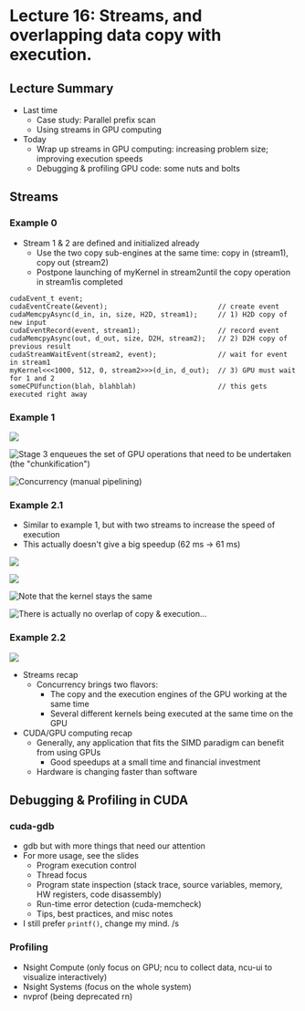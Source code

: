 # Lecture 16: Streams, and overlapping data copy with execution.

## Lecture Summary

* Last time
  * Case study: Parallel prefix scan
  * Using streams in GPU computing
* Today
  * Wrap up streams in GPU computing: increasing problem size; improving execution speeds
  * Debugging & profiling GPU code: some nuts and bolts

## Streams

### Example 0

* Stream 1 & 2 are defined and initialized already
  * Use the two copy sub-engines at the same time: copy in (stream1), copy out (stream2)
  * Postpone launching of myKernel in stream2until the copy operation in stream1is completed

```
cudaEvent_t event;
cudaEventCreate(&event);                           // create event
cudaMemcpyAsync(d_in, in, size, H2D, stream1);     // 1) H2D copy of new input
cudaEventRecord(event, stream1);                   // record event
cudaMemcpyAsync(out, d_out, size, D2H, stream2);   // 2) D2H copy of previous result
cudaStreamWaitEvent(stream2, event);               // wait for event in stream1
myKernel<<<1000, 512, 0, stream2>>>(d_in, d_out);  // 3) GPU must wait for 1 and 2
someCPUfunction(blah, blahblah)                    // this gets executed right away

```

### Example 1

![](<../../.gitbook/assets/Screen Shot 2021-03-01 at 11.23.24 AM.png>)

![Stage 3 enqueues the set of GPU operations that need to be undertaken (the "chunkification")](<../../.gitbook/assets/Screen Shot 2021-03-01 at 11.23.40 AM.png>)

![Concurrency (manual pipelining)](<../../.gitbook/assets/Screen Shot 2021-03-01 at 11.26.23 AM.png>)

### Example 2.1

* Similar to example 1, but with two streams to increase the speed of execution
* This actually doesn't give a big speedup (62 ms -> 61 ms)

![](<../../.gitbook/assets/Screen Shot 2021-03-01 at 11.33.11 AM.png>)

![](<../../.gitbook/assets/Screen Shot 2021-03-01 at 11.33.24 AM.png>)

![Note that the kernel stays the same](<../../.gitbook/assets/Screen Shot 2021-03-01 at 11.33.38 AM.png>)

![There is actually no overlap of copy & execution...](<../../.gitbook/assets/Screen Shot 2021-03-01 at 11.38.44 AM.png>)

### Example 2.2

![](<../../.gitbook/assets/Screen Shot 2021-03-01 at 11.39.16 AM.png>)

* Streams recap
  * Concurrency brings two flavors:
    * The copy and the execution engines of the GPU working at the same time
    * Several different kernels being executed at the same time on the GPU
* CUDA/GPU computing recap
  * Generally, any application that fits the SIMD paradigm can benefit from using GPUs
    * Good speedups at a small time and financial investment
  * Hardware is changing faster than software&#x20;

## Debugging & Profiling in CUDA

### cuda-gdb

* gdb but with more things that need our attention
* For more usage, see the slides
  * Program execution control
  * Thread focus
  * Program state inspection (stack trace, source variables, memory, HW registers, code disassembly)
  * Run-time error detection (cuda-memcheck)
  * Tips, best practices, and misc notes
* I still prefer `printf()`, change my mind. /s

### Profiling

* Nsight Compute (only focus on GPU; ncu to collect data, ncu-ui to visualize interactively)
* Nsight Systems (focus on the whole system)
* nvprof (being deprecated rn)
